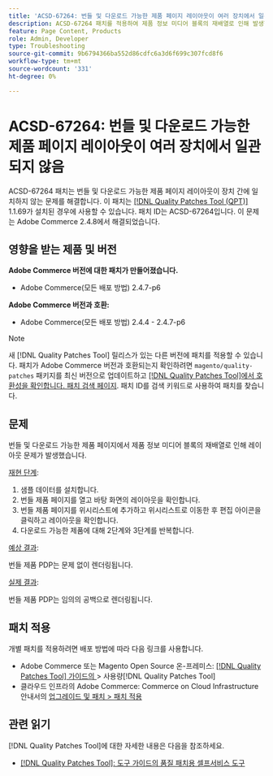 ```yaml
---
title: 'ACSD-67264: 번들 및 다운로드 가능한 제품 페이지 레이아웃이 여러 장치에서 일관되지 않음'
description: ACSD-67264 패치를 적용하여 제품 정보 미디어 블록의 재배열로 인해 발생한 Adobe Commerce 번들 및 다운로드 가능한 페이지 레이아웃 문제를 해결합니다.
feature: Page Content, Products
role: Admin, Developer
type: Troubleshooting
source-git-commit: 9b6794366ba552d86cdfc6a3d6f699c307fcd8f6
workflow-type: tm+mt
source-wordcount: '331'
ht-degree: 0%

---
```



# ACSD-67264: 번들 및 다운로드 가능한 제품 페이지 레이아웃이 여러 장치에서 일관되지 않음

ACSD-67264 패치는 번들 및 다운로드 가능한 제품 페이지 레이아웃이 장치 간에 일치하지 않는 문제를 해결합니다. 이 패치는 [[!DNL Quality Patches Tool (QPT)]](/help/tools/quality-patches-tool/quality-patches-tool-to-self-serve-quality-patches.md) 1.1.69가 설치된 경우에 사용할 수 있습니다. 패치 ID는 ACSD-67264입니다. 이 문제는 Adobe Commerce 2.4.8에서 해결되었습니다.

## 영향을 받는 제품 및 버전

**Adobe Commerce 버전에 대한 패치가 만들어졌습니다.**

* Adobe Commerce(모든 배포 방법) 2.4.7-p6

**Adobe Commerce 버전과 호환:**

* Adobe Commerce(모든 배포 방법) 2.4.4 - 2.4.7-p6

>[!NOTE]
>
>새 [!DNL Quality Patches Tool] 릴리스가 있는 다른 버전에 패치를 적용할 수 있습니다. 패치가 Adobe Commerce 버전과 호환되는지 확인하려면 `magento/quality-patches` 패키지를 최신 버전으로 업데이트하고 [[!DNL Quality Patches Tool]에서 호환성을 확인합니다. 패치 검색 페이지](https://experienceleague.adobe.com/tools/commerce-quality-patches/index.html). 패치 ID를 검색 키워드로 사용하여 패치를 찾습니다.

## 문제

번들 및 다운로드 가능한 제품 페이지에서 제품 정보 미디어 블록의 재배열로 인해 레이아웃 문제가 발생했습니다.

<u>재현 단계</u>:

1. 샘플 데이터를 설치합니다.
1. 번들 제품 페이지를 열고 바탕 화면의 레이아웃을 확인합니다.
1. 번들 제품 페이지를 위시리스트에 추가하고 위시리스트로 이동한 후 편집 아이콘을 클릭하고 레이아웃을 확인합니다.
1. 다운로드 가능한 제품에 대해 2단계와 3단계를 반복합니다.

<u>예상 결과</u>:

번들 제품 PDP는 문제 없이 렌더링됩니다.

<u>실제 결과</u>:

번들 제품 PDP는 임의의 공백으로 렌더링됩니다.

## 패치 적용

개별 패치를 적용하려면 배포 방법에 따라 다음 링크를 사용합니다.

* Adobe Commerce 또는 Magento Open Source 온-프레미스: [[!DNL Quality Patches Tool]  가이드의 ](/help/tools/quality-patches-tool/usage.md)> 사용량[!DNL Quality Patches Tool]
* 클라우드 인프라의 Adobe Commerce: Commerce on Cloud Infrastructure 안내서의 [업그레이드 및 패치 > 패치 적용](https://experienceleague.adobe.com/docs/commerce-cloud-service/user-guide/develop/upgrade/apply-patches.html)

## 관련 읽기

[!DNL Quality Patches Tool]에 대한 자세한 내용은 다음을 참조하세요.

* [[!DNL Quality Patches Tool]: 도구 가이드의 품질 패치용 셀프서비스 도구](/help/tools/quality-patches-tool/quality-patches-tool-to-self-serve-quality-patches.md)
